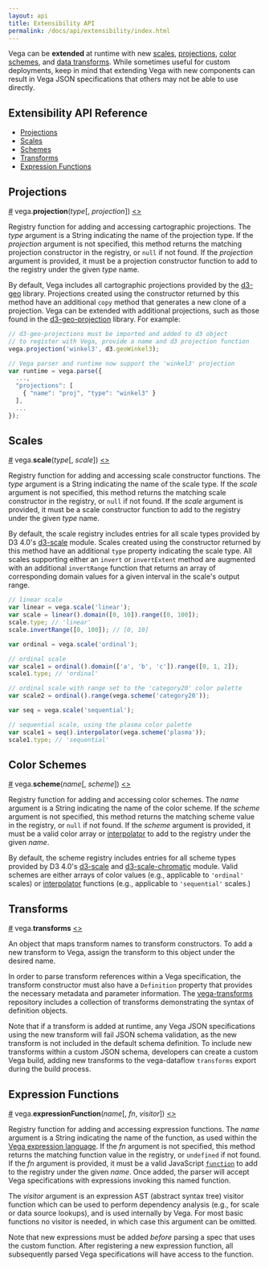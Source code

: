 ```yaml
---
layout: api
title: Extensibility API
permalink: /docs/api/extensibility/index.html
---
```


Vega can be **extended** at runtime with new [scales](../../scales), [projections](../../projections), [color schemes](../../schemes), and [data transforms](../../transforms). While sometimes useful for custom deployments, keep in mind that extending Vega with new components can result in Vega JSON specifications that others may not be able to use directly.

## Extensibility API Reference

- [Projections](#projections)
- [Scales](#scales)
- [Schemes](#schemes)
- [Transforms](#transform)
- [Expression Functions](#expressions)


## <a name="projections"></a>Projections

<a name="projection" href="#projection">#</a>
vega.<b>projection</b>(<i>type</i>[, <i>projection</i>])
[<>](https://github.com/vega/vega-geo/blob/master/src/projections.js "Source")

Registry function for adding and accessing cartographic projections. The *type* argument is a String indicating the name of the projection type. If the *projection* argument is not specified, this method returns the matching projection constructor in the registry, or `null` if not found. If the *projection* argument is provided, it must be a projection constructor function to add to the registry under the given *type* name.

By default, Vega includes all cartographic projections provided by the [d3-geo](https://github.com/d3/d3-geo#) library. Projections created using the constructor returned by this method have an additional `copy` method that generates a new clone of a projection. Vega can be extended with additional projections, such as those found in the [d3-geo-projection](https://github.com/d3/d3-geo-projection) library. For example:

```js
// d3-geo-projections must be imported and added to d3 object
// to register with Vega, provide a name and d3 projection function
vega.projection('winkel3', d3.geoWinkel3);

// Vega parser and runtime now support the 'winkel3' projection
var runtime = vega.parse({
  ...,
  "projections": [
    { "name": "proj", "type": "winkel3" }
  ],
  ...
});
```


## <a name="scales"></a>Scales

<a name="scale" href="#scale">#</a>
vega.<b>scale</b>(<i>type</i>[, <i>scale</i>])
[<>](https://github.com/vega/vega-scale/blob/master/src/scales.js "Source")

Registry function for adding and accessing scale constructor functions.
The *type* argument is a String indicating the name of the scale type.
If the *scale* argument is not specified, this method returns the matching
scale constructor in the registry, or `null` if not found.
If the *scale* argument is provided, it must be a scale constructor function
to add to the registry under the given *type* name.

By default, the scale registry includes entries for all scale types provided
by D3 4.0's [d3-scale](https://github.com/d3/d3-scale) module. Scales created
using the constructor returned by this method have an additional `type`
property indicating the scale type. All scales supporting either an `invert`
or `invertExtent` method are augmented with an additional `invertRange`
function that returns an array of corresponding domain values for a given
interval in the scale's output range.

```js
// linear scale
var linear = vega.scale('linear');
var scale = linear().domain([0, 10]).range([0, 100]);
scale.type; // 'linear'
scale.invertRange([0, 100]); // [0, 10]
```

```js
var ordinal = vega.scale('ordinal');

// ordinal scale
var scale1 = ordinal().domain(['a', 'b', 'c']).range([0, 1, 2]);
scale1.type; // 'ordinal'

// ordinal scale with range set to the 'category20' color palette
var scale2 = ordinal().range(vega.scheme('category20'));
```

```js
var seq = vega.scale('sequential');

// sequential scale, using the plasma color palette
var scale1 = seq().interpolator(vega.scheme('plasma'));
scale1.type; // 'sequential'
```


## <a name="schemes"></a>Color Schemes

<a name="scheme" href="#scheme">#</a>
vega.<b>scheme</b>(<i>name</i>[, <i>scheme</i>])
[<>](https://github.com/vega/vega-scale/blob/master/src/schemes.js "Source")

Registry function for adding and accessing color schemes.
The *name* argument is a String indicating the name of the color scheme.
If the *scheme* argument is not specified, this method returns the matching
scheme value in the registry, or `null` if not found.
If the *scheme* argument is provided, it must be a valid color array or
[interpolator](https://github.com/d3/d3-scale#sequential_interpolator)
to add to the registry under the given *name*.

By default, the scheme registry includes entries for all scheme types
provided by D3 4.0's [d3-scale](https://github.com/d3/d3-scale) and
[d3-scale-chromatic](https://github.com/d3/d3-scale-chromatic) module.
Valid schemes are either arrays of color values (e.g., applicable to
`'ordinal'` scales) or
[interpolator](https://github.com/d3/d3-scale#sequential_interpolator)
functions (e.g., applicable to `'sequential'` scales.)


## <a name="transform"></a>Transforms

<a name="transforms" href="#transforms">#</a>
vega.<b>transforms</b>
[<>](https://github.com/vega/vega-dataflow/blob/master/src/register.js "Source")

An object that maps transform names to transform constructors. To add a new
transform to Vega, assign the transform to this object under the desired name.

In order to parse transform references within a Vega specification, the
transform constructor must also have a `Definition` property that provides
the necessary metadata and parameter information. The [vega-transforms](https://github.com/vega/vega-transforms) repository includes a collection of transforms demonstrating the syntax of definition objects.

Note that if a transform is added at runtime, any Vega JSON specifications using the new transform will fail JSON schema validation, as the new transform is not included in the default schema definition. To include new transforms within a custom JSON schema, developers can create a custom Vega build, adding new
transforms to the vega-dataflow `transforms` export during the build process.

## <a name="expressions"></a>Expression Functions

<a name="expressionFunction" href="#expressionFunction">#</a>
vega.<b>expressionFunction</b>(<i>name</i>[, <i>fn</i>, <i>visitor</i>])
[<>](https://github.com/vega/vega-parser/blob/master/src/parsers/expression/codegen.js "Source")

Registry function for adding and accessing expression functions.
The *name* argument is a String indicating the name of the function, as used within the [Vega expression language](../../expressions).
If the *fn* argument is not specified, this method returns the matching
function value in the registry, or `undefined` if not found.
If the *fn* argument is provided, it must be a valid JavaScript [`function`](https://developer.mozilla.org/en-US/docs/Web/JavaScript/Guide/Functions) to add to the registry under the given *name*.
Once added, the parser will accept Vega specifications with expressions invoking this named function.

The *visitor* argument is an expression AST (abstract syntax tree) visitor function which can be used to perform dependency analysis (e.g., for scale or data source lookups), and is used internally by Vega. For most basic functions no visitor is needed, in which case this argument can be omitted.

Note that new expressions must be added _before_ parsing a spec that uses the custom function. After registering a new expression function, all subsequently parsed Vega specifications will have access to the function.
